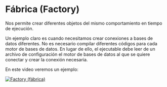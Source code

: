# Fábrica (Factory)

Nos permite crear diferentes objetos del mismo comportamiento en tiempo de ejecución.

Un ejemplo claro es cuando necesitamos crear conexiones a bases de datos diferentes. No es necesario compilar diferentes códigos para cada motor de bases de datos. En lugar de ello, el ejecutable debe leer de un archivo de configuración el motor de bases de datos al que se quiere conectar y crear la conexión necesaria.

En este video veremos un ejemplo:

[![Factory (fábrica)](http://img.youtube.com/vi/PNBVh9ILLiY/0.jpg)](http://www.youtube.com/watch?v=PNBVh9ILLiY "Factory (fábrica)")
 
